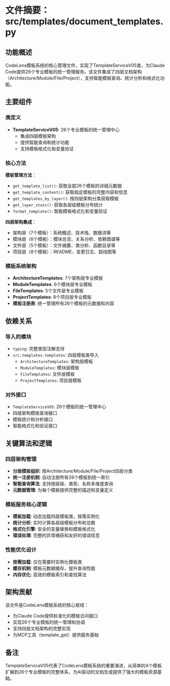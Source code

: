 # 文件摘要：src/templates/document_templates.py

## 功能概述

CodeLens模板系统的核心管理文件，实现了TemplateServiceV05类，为Claude Code提供26个专业模板的统一管理服务。该文件集成了四层文档架构（Architecture/Module/File/Project），支持智能模板查询、统计分析和格式化功能。

## 主要组件

### 类定义
- **TemplateServiceV05**: 26个专业模板的统一管理中心
  - 集成四层模板架构
  - 提供智能查询和统计功能
  - 支持模板格式化和变量验证

### 核心方法

**模板管理方法**：
- `get_template_list()`: 获取全部26个模板的详细元数据
- `get_template_content()`: 获取指定模板的完整内容和信息
- `get_templates_by_layer()`: 按四层架构分类获取模板
- `get_layer_stats()`: 获取各层级模板分布统计
- `format_template()`: 智能模板格式化和变量验证

**四层架构集成**：
- 架构层（7个模板）：系统概述、技术栈、数据流等
- 模块层（6个模板）：模块总览、关系分析、依赖图谱等
- 文件层（5个模板）：文件摘要、类分析、函数目录等
- 项目层（8个模板）：README、变更日志、路线图等

### 模板系统架构
- **ArchitectureTemplates**: 7个架构层专业模板
- **ModuleTemplates**: 6个模块层专业模板
- **FileTemplates**: 5个文件层专业模板
- **ProjectTemplates**: 8个项目层专业模板
- **模板注册表**: 统一管理所有26个模板的元数据和内容

## 依赖关系

### 导入的模块
- `typing`: 完整类型注解支持
- `src.templates.templates`: 四层模板类导入
  - `ArchitectureTemplates`: 架构层模板
  - `ModuleTemplates`: 模块层模板
  - `FileTemplates`: 文件层模板
  - `ProjectTemplates`: 项目层模板

### 对外接口
- `TemplateServiceV05`: 26个模板的统一管理中心
- 四层架构模板查询接口
- 模板统计和分析接口
- 智能格式化和验证接口

## 关键算法和逻辑

### 四层架构管理
- **分层模板组织**: 按Architecture/Module/File/Project四层分类
- **统一注册机制**: 自动注册所有26个模板到统一索引
- **智能查询算法**: 支持按层级、类型、名称多维度查询
- **元数据管理**: 为每个模板提供完整的描述和变量定义

### 模板服务核心逻辑
- **模板加载**: 动态加载四层模板类，按需实例化
- **统计分析**: 实时计算各层级模板分布和总数
- **格式化引擎**: 安全的变量替换和模板格式化
- **错误处理**: 完整的异常捕获和友好的错误信息

### 性能优化设计
- **按需加载**: 仅在需要时实例化模板类
- **缓存机制**: 模板元数据缓存，提升查询性能
- **内存优化**: 高效的模板索引和查找算法

## 架构贡献

该文件是CodeLens模板系统的核心枢纽：
- 为Claude Code提供标准化的模板访问接口
- 实现26个专业模板的统一管理和协调
- 支持四层文档架构的完整实现
- 为MCP工具（template_get）提供服务基础

## 备注

TemplateServiceV05代表了CodeLens模板系统的重要演进，从简单的4个模板扩展到26个专业模板的完整体系，为AI驱动的文档生成提供了强大的模板资源基础。
